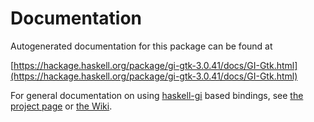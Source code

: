 # Documentation
Autogenerated documentation for this package can be found at

[https://hackage.haskell.org/package/gi-gtk-3.0.41/docs/GI-Gtk.html](https://hackage.haskell.org/package/gi-gtk-3.0.41/docs/GI-Gtk.html)

For general documentation on using [haskell-gi](https://github.com/haskell-gi/haskell-gi) based bindings, see [the project page](https://github.com/haskell-gi/haskell-gi) or [the Wiki](https://github.com/haskell-gi/haskell-gi/wiki).
